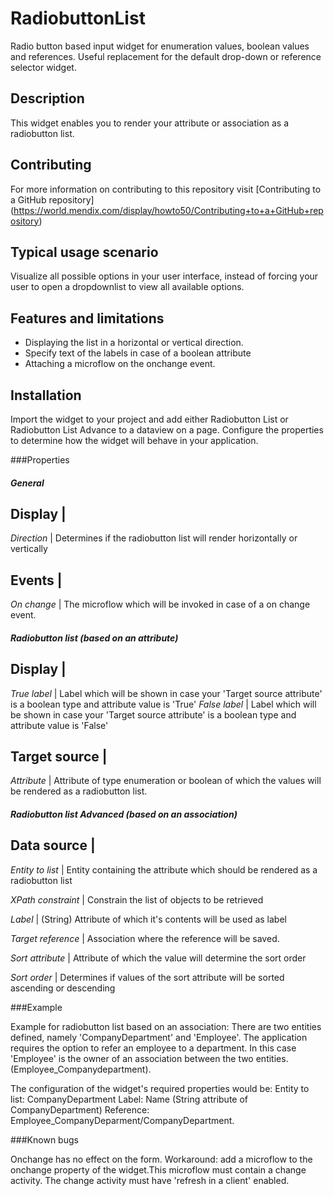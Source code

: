 # RadiobuttonList

Radio button based input widget for enumeration values, boolean values and references. Useful replacement for the default drop-down or reference selector widget.

## Description

This widget enables you to render your attribute or association as a radiobutton list.

## Contributing
For more information on contributing to this repository visit [Contributing to a GitHub repository] (https://world.mendix.com/display/howto50/Contributing+to+a+GitHub+repository)

## Typical usage scenario

Visualize all possible options in your user interface, instead of forcing your user to open a dropdownlist to view all available options.

## Features and limitations
 
- Displaying the list in a horizontal or vertical direction.
- Specify text of the labels in case of a boolean attribute
- Attaching a microflow on the onchange event.

## Installation

Import the widget to your project and add either Radiobutton List or Radiobutton List Advance to a dataview on a page. Configure the properties to determine how the widget will behave in your application.

###Properties


##### General

Display        |
--------------------------------------------------------------------------------------------
*Direction*    | Determines if the radiobutton list will render horizontally or vertically

Events         |
--------------------------------------------------------------------------------------------
*On change*    | The microflow which will be invoked in case of a on change event.

##### Radiobutton list (based on an attribute)

Display        |
--------------------------------------------------------------------------------------------
*True label*   | Label which will be shown in case your 'Target source attribute' is a boolean type and attribute value is 'True'
*False label*  |  Label which will be shown in case your 'Target source attribute' is a boolean type and attribute value is 'False'

Target source |
--------------------------------------------------------------------------------------------
*Attribute*    | Attribute of type enumeration or boolean of which the values will be rendered as a radiobutton list.
 

##### Radiobutton list Advanced (based on an association)

Data source |
--------------------------------------------------------------------------------------------
*Entity to list* | Entity containing the attribute which should be rendered as a radiobutton list

*XPath constraint* | Constrain the list of objects to be retrieved

*Label* | (String) Attribute of which it's contents will be used as label

*Target reference* | Association where the reference will be saved.

*Sort attribute* | Attribute of which the value will determine the sort order

*Sort order* | Determines if values of the sort attribute will be sorted ascending or descending

###Example

Example for radiobutton list based on an association:
There are two entities defined, namely 'CompanyDepartment' and 'Employee'.
The application requires the option to refer an employee to a department.
In this case 'Employee' is the owner of an association between the two entities. (Employee_Companydepartment).

The configuration of the widget's required properties would be:
Entity to list: CompanyDepartment
Label: Name (String attribute of  CompanyDepartment)
Reference: Employee_CompanyDeparment/CompanyDepartment.

###Known bugs

Onchange has no effect on the form. Workaround: add a microflow to the onchange property of the widget.This microflow must contain a change activity. The change activity must have 'refresh in a client' enabled.

